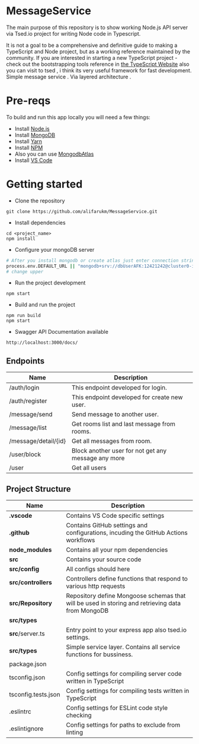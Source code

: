 # MessageService

The main purpose of this repository is to show working Node.js API server via Tsed.io project for writing Node code in Typescript.

It is not a goal to be a comprehensive and definitive guide to making a TypeScript and Node project, but as a working reference maintained by the community. If you are interested in starting a new TypeScript project - check out the bootstrapping tools reference in [the TypeScript Website](https://www.typescriptlang.org/docs/home.html) also you can visit to tsed , i think its very useful framework for fast development.
Simple message service . Via layered architecture .

# Pre-reqs

To build and run this app locally you will need a few things:

- Install [Node.js](https://nodejs.org/en/)
- Install [MongoDB](https://docs.mongodb.com/manual/installation/)
- Install [Yarn](https://yarnpkg.com/)
- Install [NPM](https://www.npmjs.com/)
- Also you can use [MongodbAtlas](https://www.mongodb.com/cloud/atlas)
- Install [VS Code](https://code.visualstudio.com/)

# Getting started

- Clone the repository

```
git clone https://github.com/alifarukm/MessageService.git
```

- Install dependencies

```
cd <project_name>
npm install
```

- Configure your mongoDB server

```bash
# After you install mongodb or create atlas just enter connection string in config mongoose default.config.ts
process.env.DEFAULT_URL || "mongodb+srv://dbUserAFK:12421242@cluster0-i6jbp.mongodb.net/messaging-service?w=majority&retryWrites=true",
# change upper
```

- Run the project development

```
npm start
```

- Build and run the project

```
npm run build
npm start
```

- Swagger API Documentation available

```
http://localhost:3000/docs/
```

## Endpoints

| Name                 | Description                                         |
| -------------------- | --------------------------------------------------- |
| /auth/login          | This endpoint developed for login.                  |
| /auth/register       | This endpoint developed for create new user.        |
| /message/send        | Send message to another user.                       |
| /message/list        | Get rooms list and last message from rooms.         |
| /message/detail/{id} | Get all messages from room.                         |
| /user/block          | Block another user for not get any message any more |
| /user                | Get all users                                       |

## Project Structure

| Name                | Description                                                                                      |
| ------------------- | ------------------------------------------------------------------------------------------------ |
| **.vscode**         | Contains VS Code specific settings                                                               |
| **.github**         | Contains GitHub settings and configurations, incuding the GitHub Actions workflows               |
| **node_modules**    | Contains all your npm dependencies                                                               |
| **src**             | Contains your source code                                                                        |
| **src/config**      | All configs should here                                                                          |
| **src/controllers** | Controllers define functions that respond to various http requests                               |
| **src/Repository**  | Repository define Mongoose schemas that will be used in storing and retrieving data from MongoDB |
| **src/types**       |                                                                                                  |
| **src**/server.ts   | Entry point to your express app also tsed.io settings.                                           |
| **src/types**       | Simple service layer. Contains all service functions for bussiness.                              |
| package.json        |                                                                                                  |
| tsconfig.json       | Config settings for compiling server code written in TypeScript                                  |
| tsconfig.tests.json | Config settings for compiling tests written in TypeScript                                        |
| .eslintrc           | Config settings for ESLint code style checking                                                   |
| .eslintignore       | Config settings for paths to exclude from linting                                                |
